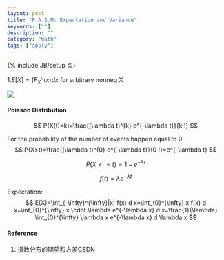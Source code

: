 ```yaml
---
layout: post
title: "P.A.S.M: Expectation and Variance"
keywords: [""]
description: ""
category: "math"
tags: ["apply"]
---
```

{% include JB/setup %}


1.$E[X]=\int F_X^c(x)dx$ for arbitrary nonneg X

<img src="{{IMAGE_PATH}}/math-apply-probability-and-statistics-expectation.png" />

#### Poisson Distribution
$$
P(X(t)=k)=\frac{(\lambda t)^{k} e^{-\lambda t}}{k !}
$$

For the probability of the number of events happen equal to 0 
$$
P(X>t)=\frac{(\lambda t)^{0} e^{-\lambda t}}{0 !}=e^{-\lambda t}
$$

$$
P(X<=t)=1-e^{-\lambda t}
$$

$$
f(t)=\lambda e^{-\lambda t}
$$

Expectation:
$$
E(X)=\int_{-\infty}^{\infty}|x| f(x) d x=\int_{0}^{\infty} x f(x) d
x=\int_{0}^{\infty} x \cdot \lambda e^{-\lambda x} d x=\frac{1}{\lambda}
\int_{0}^{\infty} \lambda x e^{-\lambda x} d \lambda x
$$





#### Reference
1. [指数分布的期望和方差CSDN](https://blog.csdn.net/saltriver/article/details/53982885)
